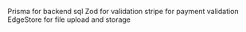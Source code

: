 
Prisma for backend sql
Zod for validation
stripe for payment validation
EdgeStore for file upload and storage